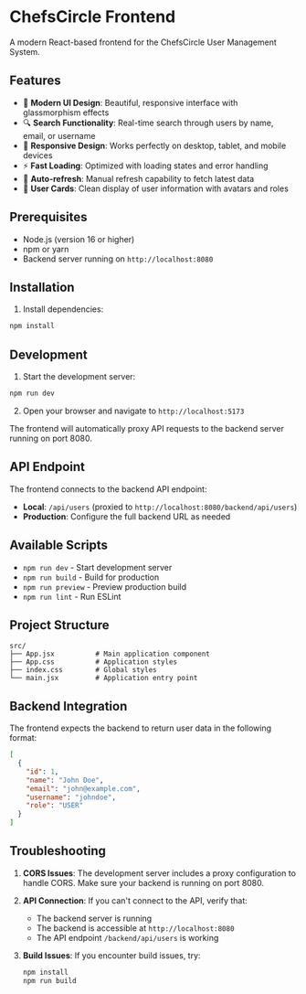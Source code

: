 # ChefsCircle Frontend

A modern React-based frontend for the ChefsCircle User Management System.

## Features

- 🎨 **Modern UI Design**: Beautiful, responsive interface with glassmorphism effects
- 🔍 **Search Functionality**: Real-time search through users by name, email, or username
- 📱 **Responsive Design**: Works perfectly on desktop, tablet, and mobile devices
- ⚡ **Fast Loading**: Optimized with loading states and error handling
- 🔄 **Auto-refresh**: Manual refresh capability to fetch latest data
- 🎯 **User Cards**: Clean display of user information with avatars and roles

## Prerequisites

- Node.js (version 16 or higher)
- npm or yarn
- Backend server running on `http://localhost:8080`

## Installation

1. Install dependencies:
```bash
npm install
```

## Development

1. Start the development server:
```bash
npm run dev
```

2. Open your browser and navigate to `http://localhost:5173`

The frontend will automatically proxy API requests to the backend server running on port 8080.

## API Endpoint

The frontend connects to the backend API endpoint:
- **Local**: `/api/users` (proxied to `http://localhost:8080/backend/api/users`)
- **Production**: Configure the full backend URL as needed

## Available Scripts

- `npm run dev` - Start development server
- `npm run build` - Build for production
- `npm run preview` - Preview production build
- `npm run lint` - Run ESLint

## Project Structure

```
src/
├── App.jsx          # Main application component
├── App.css          # Application styles
├── index.css        # Global styles
└── main.jsx         # Application entry point
```

## Backend Integration

The frontend expects the backend to return user data in the following format:

```json
[
  {
    "id": 1,
    "name": "John Doe",
    "email": "john@example.com",
    "username": "johndoe",
    "role": "USER"
  }
]
```

## Troubleshooting

1. **CORS Issues**: The development server includes a proxy configuration to handle CORS. Make sure your backend is running on port 8080.

2. **API Connection**: If you can't connect to the API, verify that:
   - The backend server is running
   - The backend is accessible at `http://localhost:8080`
   - The API endpoint `/backend/api/users` is working

3. **Build Issues**: If you encounter build issues, try:
   ```bash
   npm install
   npm run build
   ```
